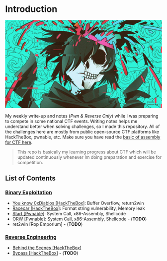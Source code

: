 # Introduction
![alt](/img/background2.jpg)

My weekly write-up and notes (*Pwn & Reverse Only*) while I was preparing to compete in some national CTF events. Writing notes helps me understand better when solving challenges, so I made this repository. All of the challenges here are mostly from public open-source CTF platforms like HackTheBox, pwnable, etc. Make sure you have read the [basic of assembly for CTF here](https://github.com/W-zrd/Learn-Low-Level-Assembly).

> This repo is basically my learning progress about CTF which will be updated continuously whenever Im doing preparation and exercise for competition.

## List of Contents
### [**Binary Exploitation**](/binary-exploitation/README.md)
- [You know 0xDiablos [HackTheBox]](/binary-exploitation/README.md#you-know-0xdiablos): Buffer Overflow, return2win
- [Racecar [HackTheBox]](/binary-exploitation/README.md#racecar): Format string vulnerability, Memory leak
- [Start [Pwnable]](/binary-exploitation/README.md#orw): System Call, x86-Assembly, Shellcode
- [ORW [Pwnable]](/binary-exploitation/README.md#orw): System Call, x86-Assembly, Shellcode - (**TODO**)
- ret2win [Rop Emporium] - (**TODO**)

### [**Reverse Engineering**](/reverse-engineering/README.md)
- [Behind the Scenes [HackTheBox]](/reverse-engineering/README.md#behind-the-scenes)
- [Bypass [HackTheBox]](/reverse-engineering/) - (**TODO**)